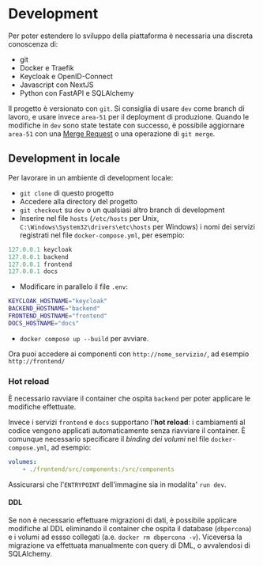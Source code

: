 # Development

Per poter estendere lo sviluppo della piattaforma è necessaria una discreta conoscenza di:

- git
- Docker e Traefik
- Keycloak e OpenID-Connect
- Javascript con NextJS
- Python con FastAPI e SQLAlchemy

Il progetto è versionato con `git`.
Si consiglia di usare `dev` come branch di lavoro, e usare invece `area-51` per il deployment di produzione.
Quando le modifiche in `dev` sono state testate con successo, è possibile aggiornare `area-51` con una [Merge Request](https://docs.gitlab.com/ee/user/project/merge_requests/) o una operazione di `git merge`.

## Development in locale

Per lavorare in un ambiente di development locale:

- `git clone` di questo progetto
- Accedere alla directory del progetto
- `git checkout` su `dev` o un qualsiasi altro branch di development
- Inserire nel file `hosts` (`/etc/hosts` per Unix, `C:\Windows\System32\drivers\etc\hosts` per Windows) i nomi dei servizi registrati nel file `docker-compose.yml`, per esempio:

```ps1
127.0.0.1 keycloak
127.0.0.1 backend
127.0.0.1 frontend
127.0.0.1 docs
```

- Modificare in parallelo il file `.env`:

```sh
KEYCLOAK_HOSTNAME="keycloak"
BACKEND_HOSTNAME="backend"
FRONTEND_HOSTNAME="frontend"
DOCS_HOSTNAME="docs"
```

- `docker compose up --build` per avviare.

Ora puoi accedere ai componenti con `http://nome_servizio/`, ad esempio `http://frontend/`

### Hot reload

È necessario ravviare il container che ospita `backend` per poter applicare le modifiche effettuate.

Invece i servizi `frontend` e `docs` supportano l'**hot reload**: i cambiamenti al codice vengono applicati automaticamente senza riavviare il container.
È comunque necessario specificare il *binding dei volumi* nel file `docker-compose.yml`, ad esempio:

```yml
volumes:
    - ./frontend/src/components:/src/components
```

Assicurarsi che l'`ENTRYPOINT` dell'immagine sia in modalita' `run dev`.

#### DDL

Se non è necessario effettuare migrazioni di dati, è possibile applicare modifiche al DDL eliminando il container che ospita il database (`dbpercona`) e i volumi ad essso collegati (a.e. `docker rm dbpercona -v`).
Viceversa la migrazione va effettuata manualmente con query di DML, o avvalendosi di SQLAlchemy.

